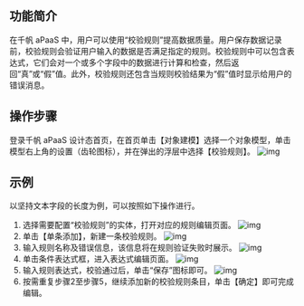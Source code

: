 ## 功能简介
在千帆 aPaaS 中，用户可以使用“校验规则”提高数据质量。用户保存数据记录前，校验规则会验证用户输入的数据是否满足指定的规则。校验规则中可以包含表达式，它们会对一个或多个字段中的数据进行计算和检查，然后返回“真”或“假”值。此外，校验规则还包含当规则校验结果为“假”值时显示给用户的错误消息。


## 操作步骤
登录千帆 aPaaS 设计态首页，在首页单击【对象建模】选择一个对象模型，单击模型右上角的设置（齿轮图标），并在弹出的浮层中选择【校验规则】。
![img](https://main.qcloudimg.com/raw/2cc2e7369bc372d25bd9b620b5336924.png)        

## 示例
以坚持文本字段的长度为例，可以按照如下操作进行。
1. 选择需要配置“校验规则”的实体，打开对应的规则编辑页面。
![img](https://main.qcloudimg.com/raw/da1a983e96818bae8311d784c34e461f.png)        
2. 单击【单条添加】，新建一条校验规则。
![img](https://main.qcloudimg.com/raw/b81fb3316b223715a653f334fe6685e6.png)        
3. 输入规则名称及错误信息，该信息将在规则验证失败时展示。
![img](https://main.qcloudimg.com/raw/5da7e1c1c4042be4c36720e50f2a9e17.png)        
4. 单击条件表达式框，进入表达式编辑页面。
![img](https://main.qcloudimg.com/raw/b8563662a2d202088db6d01c92cf8620.png)        
5. 输入规则表达式，校验通过后，单击“保存”图标即可。
![img](https://main.qcloudimg.com/raw/be75e78275dfa740f92d520fb24d4390.png)        
6. 按需重复步骤2至步骤5，继续添加新的校验规则条目，单击【确定】即可完成编辑。


